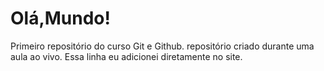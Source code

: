# Olá,Mundo!
 Primeiro repositório do curso Git e Github.
 repositório criado durante uma aula ao vivo.
 Essa linha eu adicionei diretamente no site.
